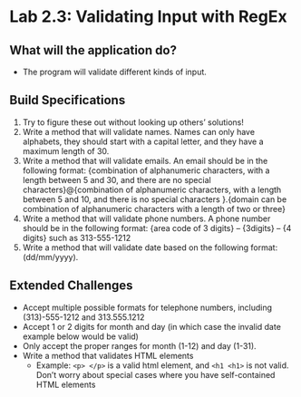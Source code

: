 # Lab 2.3: Validating Input with RegEx
## What will the application do?
* The program will validate different kinds of input.

## Build Specifications
1. Try to figure these out without looking up others’ solutions!
1. Write a method that will validate names. Names can only have alphabets, they should start with a capital letter, and they have a maximum length of 30.
1. Write a method that will validate emails. An email should be in the following format: {combination of alphanumeric characters, with a length between 5 and 30, and there are no special characters}@{combination of alphanumeric characters, with a length between 5 and 10, and there is no special characters }.{domain can be combination of alphanumeric characters with a length of two or three}
1. Write a method that will validate phone numbers. A phone number should be in the following format: {area code of 3 digits} – {3digits} – {4 digits} such as 313-555-1212
1. Write a method that will validate date based on the following format: (dd/mm/yyyy).

## Extended Challenges
* Accept multiple possible formats for telephone numbers, including (313)-555-1212 and 313.555.1212
* Accept 1 or 2 digits for month and day (in which case the invalid date example below would be valid)
* Only accept the proper ranges for month (1-12) and day (1-31).
* Write a method that validates HTML elements 
    * Example: ```<p> </p>``` is a valid html element, and ```<h1 <h1>``` is not valid. Don’t worry about special cases where you have self-contained HTML elements
